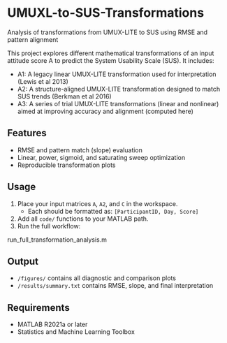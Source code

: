 # UMUXL-to-SUS-Transformations
Analysis of transformations from UMUX-LITE to SUS using RMSE and pattern alignment

This project explores different mathematical transformations of an input attitude score A to predict the System Usability Scale (SUS). It includes:

- A1: A legacy linear UMUX-LITE transformation used for interpretation (Lewis et al 2013)
- A2: A structure-aligned UMUX-LITE transformation designed to match SUS trends (Berkman et al 2016)
- A3: A series of trial UMUX-LITE transformations (linear and nonlinear) aimed at improving accuracy and alignment (computed here)

## Features
- RMSE and pattern match (slope) evaluation
- Linear, power, sigmoid, and saturating sweep optimization
- Reproducible transformation plots

## Usage

1. Place your input matrices `A`, `A2`, and `C` in the workspace.
   - Each should be formatted as: `[ParticipantID, Day, Score]`
2. Add all `code/` functions to your MATLAB path.
3. Run the full workflow:

run_full_transformation_analysis.m


## Output

- `/figures/` contains all diagnostic and comparison plots
- `/results/summary.txt` contains RMSE, slope, and final interpretation

## Requirements
- MATLAB R2021a or later
- Statistics and Machine Learning Toolbox
